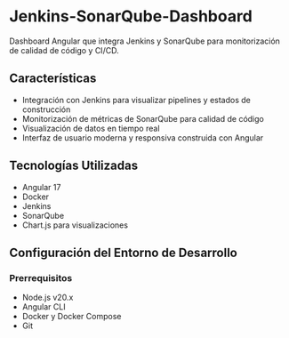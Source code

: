 # Jenkins-SonarQube-Dashboard

Dashboard Angular que integra Jenkins y SonarQube para monitorización de calidad de código y CI/CD.

## Características

- Integración con Jenkins para visualizar pipelines y estados de construcción
- Monitorización de métricas de SonarQube para calidad de código
- Visualización de datos en tiempo real
- Interfaz de usuario moderna y responsiva construida con Angular

## Tecnologías Utilizadas

- Angular 17
- Docker
- Jenkins
- SonarQube
- Chart.js para visualizaciones

## Configuración del Entorno de Desarrollo

### Prerrequisitos

- Node.js v20.x
- Angular CLI
- Docker y Docker Compose
- Git
